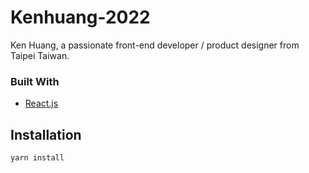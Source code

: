 # Kenhuang-2022
Ken Huang, a passionate front-end developer / product designer from Taipei Taiwan.

### Built With

- [React.js](https://reactjs.org)

## Installation
```
yarn install
```